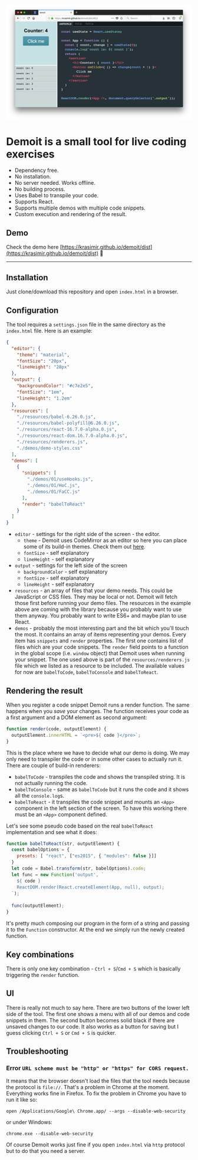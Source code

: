![demoit](./demoit.png)

# **Demoit** is a small tool for live coding exercises <!-- omit in toc -->

* Dependency free.
* No installation.
* No server needed. Works offline.
* No building process.
* Uses Babel to transpile your code.
* Supports React.
* Supports multiple demos with multiple code snippets.
* Custom execution and rendering of the result.

## Demo

Check the demo here [https://krasimir.github.io/demoit/dist](https://krasimir.github.io/demoit/dist) :rocket:

---

## Installation

Just clone/download this repository and open `index.html` in a browser.

## Configuration

The tool requires a `settings.json` file in the same directory as the `index.html` file. Here is an example:

```json
{
  "editor": {
    "theme": "material",
    "fontSize": "20px",
    "lineHeight": "28px"
  },
  "output": {
    "backgroundColor": "#c7e2e5",
    "fontSize": "1em",
    "lineHeight": "1.2em"
  },
  "resources": [
    "./resources/babel-6.26.0.js",
    "./resources/babel-polyfill@6.26.0.js",
    "./resources/react-16.7.0-alpha.0.js",
    "./resources/react-dom.16.7.0-alpha.0.js",
    "./resources/renderers.js",
    "./demos/demo-styles.css"
  ],
  "demos": [
    {
      "snippets": [
        "./demos/01/useHooks.js",
        "./demos/01/HoC.js",
        "./demos/01/FaCC.js"
      ],
      "render": "babelToReact"
    }
  ]
}
```

* `editor` - settings for the right side of the screen - the editor.
  * `theme` - Demoit uses CodeMirror as an editor so here you can place some of its build-in themes. Check them out [here](https://codemirror.net/demo/theme.html).
  * `fontSize` - self explanatory
  * `lineHeight` - self explanatory
* `output` - settings for the left side of the screen
  * `backgroundColor` - self explanatory
  * `fontSize` - self explanatory
  * `lineHeight` - self explanatory
* `resources` - an array of files that your demo needs. This could be JavaScript or CSS files. They may be local or not. Demoit will fetch those first before running your demo files. The resources in the example above are coming with the library because you probably want to use them anyway. You probably want to write ES6+ and maybe plan to use React.
* `demos` - probably the most interesting part and the bit which you'll touch the most. It contains an array of items representing your demos. Every item has `snippets` and `render` properties. The first one contains list of files which are your code snippets. The `render` field points to a function in the global scope (i.e. `window` object) that Demoit uses when running your snippet. The one used above is part of the `resources/renderers.js` file which we listed as a resource to be included. The available values for now are `babelToCode`, `babelToConsole` and `babelToReact`.

## Rendering the result

When you register a code snippet Demoit runs a render function. The same happens when you _save_ your changes. The function receives your code as a first argument and a DOM element as second argument:

```js
function render(code, outputElement) {
  outputElement.innerHTML = `<pre>${ code }</pre>`;
}

```

This is the place where we have to decide what our demo is doing. We may only need to transpiler the code or in some other cases to actually run it. There are couple of build-in renderers:

* `babelToCode` - transpiles the code and shows the transpiled string. It is not actually running the code.
* `babelToConsole` - same as `babelToCode` but it runs the code and it shows all the `console.log`s.
* `babelToReact` - it transpiles the code snippet and mounts an `<App>` component in the left section of the screen. To have this working there must be an `<App>` component defined.

Let's see some pseudo code based on the real `babelToReact` implementation and see what it does:

```js
function babelToReact(str, outputElement) {
  const babelOptions = {
    presets: [ "react", ["es2015", { "modules": false }]]
  }
  let code = Babel.transform(str, babelOptions).code;
  let func = new Function('output', `
    ${ code }
    ReactDOM.render(React.createElement(App, null), output);
  `);

  func(outputElement);
}
```

It's pretty much composing our program in the form of a string and passing it to the `Function` constructor. At the end we simply run the newly created function.

## Key combinations

There is only one key combination - `Ctrl + S`/`Cmd + S` which is basically triggering the `render` function.

## UI

There is really not much to say here. There are two buttons of the lower left side of the tool. The first one shows a menu with all of our demos and code snippets in them. The second button becomes solid black if there are unsaved changes to our code. It also works as a button for saving but I guess clicking `Ctrl + S` or `Cmd + S` is quicker.

## Troubleshooting

### Error `URL scheme must be "http" or "https" for CORS request.`

It means that the browser doesn't load the files that the tool needs because the protocol is `file://`. That's a problem in Chrome at the moment. Everything works fine in Firefox. To fix the problem in Chrome you have to run it like so:

```
open /Applications/Google\ Chrome.app/ --args --disable-web-security
```
or under Windows:
```
chrome.exe --disable-web-security
```

Of course Demoit works just fine if you open `index.html` via `http` protocol but to do that you need a server.
